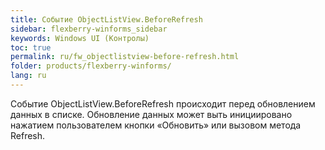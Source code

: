 ```yaml
---
title: Событие ObjectListView.BeforeRefresh
sidebar: flexberry-winforms_sidebar
keywords: Windows UI (Контролы)
toc: true
permalink: ru/fw_objectlistview-before-refresh.html
folder: products/flexberry-winforms/
lang: ru
---
```


Событие ObjectListView.BeforeRefresh происходит перед обновлением данных в списке. Обновление данных может выть инициировано нажатием пользователем кнопки «Обновить» или вызовом метода Refresh.